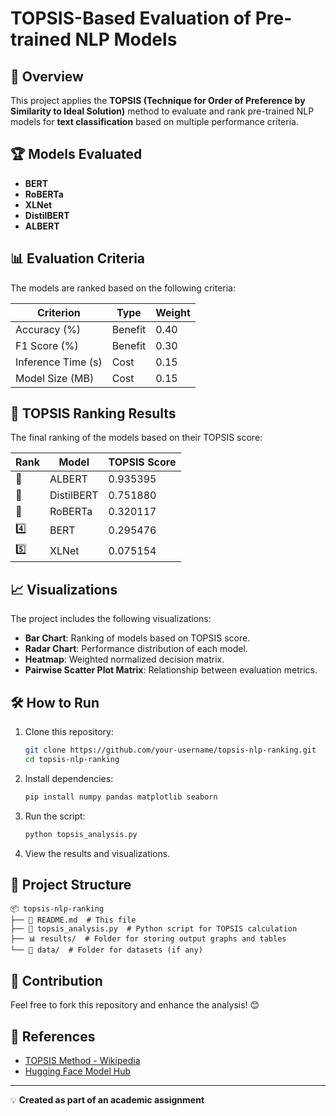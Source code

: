 # TOPSIS-Based Evaluation of Pre-trained NLP Models

## 📌 Overview
This project applies the **TOPSIS (Technique for Order of Preference by Similarity to Ideal Solution)** method to evaluate and rank pre-trained NLP models for **text classification** based on multiple performance criteria.

## 🏆 Models Evaluated
- **BERT**
- **RoBERTa**
- **XLNet**
- **DistilBERT**
- **ALBERT**

## 📊 Evaluation Criteria
The models are ranked based on the following criteria:

| Criterion            | Type     | Weight |
|---------------------|---------|--------|
| Accuracy (%)       | Benefit | 0.40   |
| F1 Score (%)       | Benefit | 0.30   |
| Inference Time (s) | Cost    | 0.15   |
| Model Size (MB)    | Cost    | 0.15   |

## 🏅 TOPSIS Ranking Results
The final ranking of the models based on their TOPSIS score:

| Rank | Model      | TOPSIS Score |
|------|-----------|--------------|
| 🥇  | ALBERT    | 0.935395     |
| 🥈  | DistilBERT| 0.751880     |
| 🥉  | RoBERTa   | 0.320117     |
| 4️⃣  | BERT      | 0.295476     |
| 5️⃣  | XLNet     | 0.075154     |

## 📈 Visualizations
The project includes the following visualizations:
- **Bar Chart**: Ranking of models based on TOPSIS score.
- **Radar Chart**: Performance distribution of each model.
- **Heatmap**: Weighted normalized decision matrix.
- **Pairwise Scatter Plot Matrix**: Relationship between evaluation metrics.

## 🛠 How to Run
1. Clone this repository:
   ```bash
   git clone https://github.com/your-username/topsis-nlp-ranking.git
   cd topsis-nlp-ranking
   ```
2. Install dependencies:
   ```bash
   pip install numpy pandas matplotlib seaborn
   ```
3. Run the script:
   ```bash
   python topsis_analysis.py
   ```
4. View the results and visualizations.

## 📂 Project Structure
```
📦 topsis-nlp-ranking
├── 📜 README.md  # This file
├── 📜 topsis_analysis.py  # Python script for TOPSIS calculation
├── 📊 results/  # Folder for storing output graphs and tables
└── 📁 data/  # Folder for datasets (if any)
```

## 🚀 Contribution
Feel free to fork this repository and enhance the analysis! 😊

## 📌 References
- [TOPSIS Method - Wikipedia](https://en.wikipedia.org/wiki/TOPSIS)
- [Hugging Face Model Hub](https://huggingface.co/models)

---
💡 **Created as part of an academic assignment**
